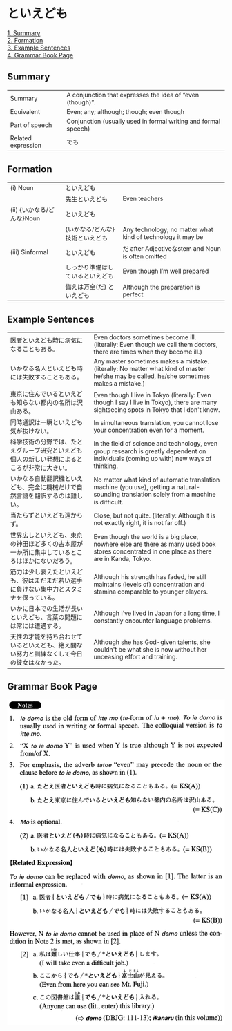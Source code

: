 # といえども

[1. Summary](#summary)<br>
[2. Formation](#formation)<br>
[3. Example Sentences](#example-sentences)<br>
[4. Grammar Book Page](#grammar-book-page)<br>


## Summary

<table><tr>   <td>Summary</td>   <td>A conjunction that expresses the idea of “even (though)”.</td></tr><tr>   <td>Equivalent</td>   <td>Even; any; although; though; even though</td></tr><tr>   <td>Part of speech</td>   <td>Conjunction (usually used in formal writing and formal speech)</td></tr><tr>   <td>Related expression</td>   <td>でも</td></tr></table>

## Formation

<table class="table"><tbody><tr class="tr head"><td class="td"><span class="numbers">(i)</span> <span class="bold">Noun</span></td><td class="td"><span class="concept">といえども</span></td><td class="td"></td></tr><tr class="tr"><td class="td"></td><td class="td"><span>先生</span><span class="concept">といえども</span></td><td class="td"><span>Even teachers</span></td></tr><tr class="tr head"><td class="td"><span class="numbers">(ii)</span> <span class="bold">{いかなる/どんな}Noun</span></td><td class="td"><span class="concept">といえども</span></td><td class="td"></td></tr><tr class="tr"><td class="td"></td><td class="td"><span>{いかなる/どんな}技術</span><span class="concept">といえども</span></td><td class="td"><span>Any technology; no matter what kind of technology it may be</span></td></tr><tr class="tr head"><td class="td"><span class="numbers">(iii)</span> <span class="bold">Sinformal</span></td><td class="td"><span class="concept">といえども</span></td><td class="td"><span>だ after Adjectiveなstem and Noun is often omitted</span></td></tr><tr class="tr"><td class="td"></td><td class="td"><span>しっかり準備はしている</span><span class="concept">といえども</span></td><td class="td"><span>Even though I’m well prepared</span></td></tr><tr class="tr"><td class="td"></td><td class="td"><span>備えは万全(だ)</span> <span class="concept">といえども</span></td><td class="td"><span>Although the preparation is perfect</span></td></tr></tbody></table>

## Example Sentences

<table><tr>   <td>医者といえども時に病気になることもある。</td>   <td>Even doctors sometimes become ill. (literally: Even though we call them doctors, there are times when they become ill.)</td></tr><tr>   <td>いかなる名人といえども時には失敗することもある。</td>   <td>Any master sometimes makes a mistake. (literally: No matter what kind of master he/she may be called, he/she sometimes makes a mistake.)</td></tr><tr>   <td>東京に住んでいるといえども知らない都内の名所は沢山ある。</td>   <td>Even though I live in Tokyo (literally: Even though I say I live in Tokyo), there are many sightseeing spots in Tokyo that I don't know.</td></tr><tr>   <td>同時通訳は一瞬といえども気が抜けない。</td>   <td>In simultaneous translation, you cannot lose your concentration even for a moment.</td></tr><tr>   <td>科学技術の分野では、たとえグループ研究といえども個人の新しい発想によるところが非常に大きい。</td>   <td>In the ﬁeld of science and technology, even group research is greatly dependent on individuals (coming up with) new ways of thinking.</td></tr><tr>   <td>いかなる自動翻訳機といえども、完全に機械だけで自然言語を翻訳するのは難しい。</td>   <td>No matter what kind of automatic translation machine (you use), getting a natural-sounding translation solely from a machine is difﬁcult.</td></tr><tr>   <td>当たらずといえども遠からず。</td>   <td>Close, but not quite. (literally: Although it is not exactly right, it is not far off.)</td></tr><tr>   <td>世界広しといえども、東京の神田ほど多くの古本屋が一か所に集中しているところはほかにないだろう。</td>   <td>Even though the world is a big place, nowhere else are there as many used book stores concentrated in one place as there are in Kanda, Tokyo.</td></tr><tr>   <td>筋力は少し衰えたといえども、彼はまだまだ若い選手に負けない集中力とスタミナを保っている。</td>   <td>Although his strength has faded, he still maintains (levels of) concentration and stamina comparable to younger players.</td></tr><tr>   <td>いかに日本での生活が長いといえども、言葉の問題には常には遭遇する。</td>   <td>Although I've lived in Japan for a long time, I constantly encounter language problems.</td></tr><tr>   <td>天性の才能を持ち合わせているといえども、絶え間ない努力と訓練なくして今日の彼女はなかった。</td>   <td>Although she has God-given talents, she couldn't be what she is now without her unceasing effort and training.</td></tr></table>

## Grammar Book Page

![](../img/Advancedといえども.png)

